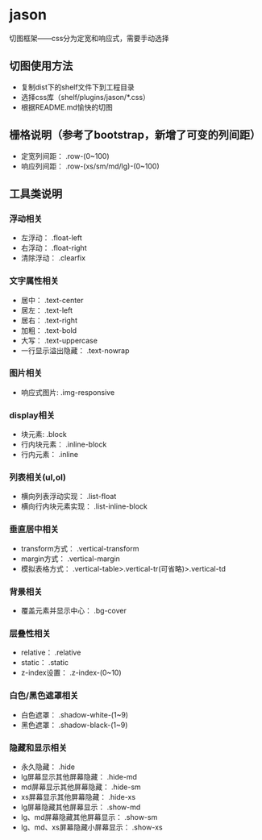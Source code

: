 # jason
切图框架——css分为定宽和响应式，需要手动选择

## 切图使用方法
+ 复制dist下的shelf文件下到工程目录
+ 选择css库（shelf/plugins/jason/*.css）
+ 根据README.md愉快的切图

## 栅格说明（参考了bootstrap，新增了可变的列间距）
+ 定宽列间距： .row-(0~100)
+ 响应列间距： .row-(xs/sm/md/lg)-(0~100)

## 工具类说明
### 浮动相关
+ 左浮动： .float-left
+ 右浮动： .float-right
+ 清除浮动： .clearfix

### 文字属性相关
+ 居中： .text-center
+ 居左： .text-left
+ 居右： .text-right
+ 加粗： .text-bold
+ 大写： .text-uppercase
+ 一行显示溢出隐藏： .text-nowrap

### 图片相关
+ 响应式图片: .img-responsive

### display相关
+ 块元素: .block
+ 行内块元素： .inline-block
+ 行内元素： .inline

### 列表相关(ul,ol)
+ 横向列表浮动实现： .list-float
+ 横向行内块元素实现： .list-inline-block

### 垂直居中相关
+ transform方式： .vertical-transform
+ margin方式： .vertical-margin
+ 模拟表格方式： .vertical-table>.vertical-tr(可省略)>.vertical-td

### 背景相关
+ 覆盖元素并显示中心： .bg-cover

### 层叠性相关
+ relative： .relative
+ static： .static
+ z-index设置： .z-index-(0~10)

### 白色/黑色遮罩相关
+ 白色遮罩： .shadow-white-(1~9)
+ 黑色遮罩： .shadow-black-(1~9)

### 隐藏和显示相关
+ 永久隐藏： .hide
+ lg屏幕显示其他屏幕隐藏： .hide-md
+ md屏幕显示其他屏幕隐藏： .hide-sm
+ xs屏幕显示其他屏幕隐藏： .hide-xs
+ lg屏幕隐藏其他屏幕显示： .show-md
+ lg、md屏幕隐藏其他屏幕显示：  .show-sm
+ lg、md、xs屏幕隐藏小屏幕显示：  .show-xs




